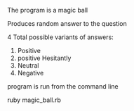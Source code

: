 The program is a magic ball

Produces random answer to the question

4 Total possible variants of answers:

1) Positive
2) positive Hesitantly
3) Neutral
4) Negative

program is run from the command line

ruby magic_ball.rb
